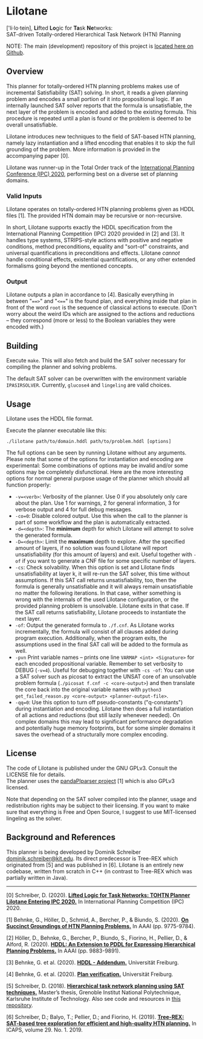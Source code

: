 # Lilotane

\['li·lo·tein], **Li**fted **Lo**gic for **Ta**sk **Ne**tworks:  
SAT-driven Totally-ordered Hierarchical Task Network (HTN) Planning  

NOTE: The main (development) repository of this project is [located here on Github](https://github.com/domschrei/lilotane).

## Overview

This planner for totally-ordered HTN planning problems makes use of incremental Satisfiability (SAT) solving. In short, it reads a given planning problem and encodes a small portion of it into propositional logic. If an internally launched SAT solver reports that the formula is unsatisfiable, the next layer of the problem is encoded and added to the existing formula. This procedure is repeated until a plan is found or the problem is deemed to be overall unsatisfiable.

Lilotane introduces new techniques to the field of SAT-based HTN planning, namely lazy instantiation and a lifted encoding that enables it to skip the full grounding of the problem. More information is provided in the accompanying paper [0].

Lilotane was runner-up in the Total Order track of the [International Planning Conference (IPC) 2020](http://ipc2020.hierarchical-task.net/), performing best on a diverse set of planning domains.

### Valid Inputs

Lilotane operates on totally-ordered HTN planning problems given as HDDL files [1]. The provided HTN domain may be recursive or non-recursive.

In short, Lilotane supports exactly the HDDL specification from the International Planning Competition (IPC) 2020 provided in [2] and [3].
It handles type systems, STRIPS-style actions with positive and negative conditions, method preconditions, equality and "sort-of" constraints, and universal quantifications in preconditions and effects.
Lilotane _cannot_ handle conditional effects, existential quantifications, or any other extended formalisms going beyond the mentioned concepts.

### Output

Lilotane outputs a plan in accordance to [4]. Basically everything in between "`==>`" and "`<==`" is the found plan, and everything inside that plan in front of the word `root` is the sequence of classical actions to execute. 
(Don't worry about the weird IDs which are assigned to the actions and reductions – they correspond (more or less) to the Boolean variables they were encoded with.)

## Building

Execute `make`. This will also fetch and build the SAT solver necessary for compiling the planner and solving problems.

The default SAT solver can be overwritten with the environment variable `IPASIRSOLVER`. Currently, `glucose4` and `lingeling` are valid choices.

## Usage

Lilotane uses the HDDL file format.

Execute the planner executable like this:
```
./lilotane path/to/domain.hddl path/to/problem.hddl [options]
```

The full options can be seen by running Lilotane without any arguments.
Please note that some of the options for instantiation and encoding are experimental: Some combinations of options may be invalid and/or some options may be completely disfunctional. 
Here are the more interesting options for normal general purpose usage of the planner which should all function properly:

* `-v=<verb>`: Verbosity of the planner. Use 0 if you absolutely only care about the plan. Use 1 for warnings, 2 for general information, 3 for verbose output and 4 for full debug messages.
* `-co=0`: Disable colored output. Use this when the call to the planner is part of some workflow and the plan is automatically extracted.
* `-d=<depth>`: The **minimum** depth for which Lilotane will attempt to solve the generated formula. 
* `-D=<depth>`: Limit the **maximum** depth to explore. After the specified amount of layers, if no solution was found Lilotane will report unsatisfiability (for this amount of layers) and exit. Useful together with `-of` if you want to generate a CNF file for some specific number of layers.
* `-cs`: Check solvability. When this option is set and Lilotane finds unsatisfiability at layer k, it will re-run the SAT solver, this time without assumptions. If this SAT call returns unsatisfiability, too, then the formula is generally unsatisfiable and it will always remain unsatisfiable no matter the following iterations. In that case, wither something is wrong with the internals of the used Lilotane configuration, or the provided planning problem is unsolvable. Lilotane exits in that case. If the SAT call returns satisfiability, Lilotane proceeds to instantiate the next layer.
* `-of`: Output the generated formula to `./f.cnf`. As Lilotane works incrementally, the formula will consist of all clauses added during program execution. Additionally, when the program exits, the assumptions used in the final SAT call will be added to the formula as well.
* `-pvn` Print variable names – prints one line `VARMAP <int> <Signature>` for each encoded propositional variable. Remember to set verbosity to DEBUG (`-v=4`). Useful for debugging together with `-cs -of`: You can use a SAT solver such as picosat to extract the UNSAT core of an unsolvable problem formula (`./picosat f.cnf -c <core-output>`) and then translate the core back into the original variable names with `python3 get_failed_reason.py <core-output> <planner-output-file>`.
* `-qq=0`: Use this option to turn off pseudo-constants ("q-constants") during instantiation and encoding. Lilotane then does a full instantiation of all actions and reductions (but still lazily whenever needed). On complex domains this may lead to significant performance degradation and potentially huge memory footprints, but for some simpler domains it saves the overhead of a structurally more complex encoding.

## License

The code of Lilotane is published under the GNU GPLv3. Consult the LICENSE file for details.  
The planner uses the [pandaPIparser project](https://github.com/panda-planner-dev/pandaPIparser) [1] which is also GPLv3 licensed.

Note that depending on the SAT solver compiled into the planner, usage and redistribution rights may be subject to their licensing.
If you want to make sure that everything is Free and Open Source, I suggest to use MIT-licensed lingeling as the solver.

## Background and References

This planner is being developed by Dominik Schreiber <dominik.schreiber@kit.edu>. Its direct predecessor is Tree-REX which originated from [5] and was published in [6]. Lilotane is an entirely new codebase, written from scratch in C++ (in contrast to Tree-REX which was partially written in Java).

---

[0] Schreiber, D. (2020). [**Lifted Logic for Task Networks: TOHTN Planner Lilotane Entering IPC 2020.**](https://github.com/domschrei/lilotane/blob/master/lilotane.pdf) In International Planning Competition (IPC) 2020.

[1] Behnke, G., Höller, D., Schmid, A., Bercher, P., & Biundo, S. (2020). [**On Succinct Groundings of HTN Planning Problems.**](https://www.uni-ulm.de/fileadmin/website_uni_ulm/iui.inst.090/Publikationen/2020/AAAI-BehnkeG.1770.pdf) In AAAI (pp. 9775-9784).

[2] Höller, D., Behnke, G., Bercher, P., Biundo, S., Fiorino, H., Pellier, D., & Alford, R. (2020). [**HDDL: An Extension to PDDL for Expressing Hierarchical Planning Problems.**](https://www.uni-ulm.de/fileadmin/website_uni_ulm/iui.inst.090/Publikationen/2020/Hoeller2020HDDL.pdf) In AAAI (pp. 9883-9891).

[3] Behnke, G. et al. (2020). [**HDDL - Addendum.**](http://gki.informatik.uni-freiburg.de/competition/hddl.pdf) Universität Freiburg.

[4] Behnke, G. et al. (2020). [**Plan verification.**](http://gki.informatik.uni-freiburg.de/ipc2020/format.pdf) Universität Freiburg.

[5] Schreiber, D. (2018). [**Hierarchical task network planning using SAT techniques.**](https://baldur.iti.kit.edu/theses/schreiber.pdf) Master’s thesis, Grenoble Institut National Polytechnique, Karlsruhe Institute of Technology. Also see code and resources in [this repository](https://gitlab.com/domschrei/htn-sat).

[6] Schreiber, D.; Balyo, T.; Pellier, D.; and Fiorino, H. (2019). [**Tree-REX: SAT-based tree exploration for efficient and high-quality HTN planning.**](https://algo2.iti.kit.edu/balyo/papers/treerex.pdf) In ICAPS, volume 29. No. 1. 2019.
